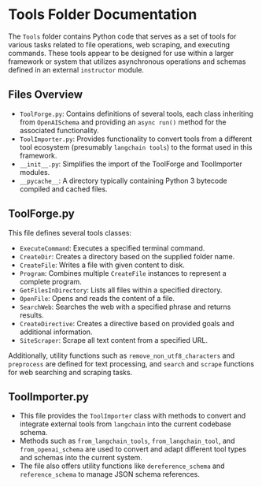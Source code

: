 # Tools Folder Documentation

The `Tools` folder contains Python code that serves as a set of tools for various tasks related to file operations, web scraping, and executing commands. These tools appear to be designed for use within a larger framework or system that utilizes asynchronous operations and schemas defined in an external `instructor` module.

## Files Overview

- `ToolForge.py`: Contains definitions of several tools, each class inheriting from `OpenAISchema` and providing an `async run()` method for the associated functionality.
- `ToolImporter.py`: Provides functionality to convert tools from a different tool ecosystem (presumably `langchain tools`) to the format used in this framework.
- `__init__.py`: Simplifies the import of the ToolForge and ToolImporter modules.
- `__pycache__`: A directory typically containing Python 3 bytecode compiled and cached files.

## ToolForge.py

This file defines several tools classes:

- `ExecuteCommand`: Executes a specified terminal command.
- `CreateDir`: Creates a directory based on the supplied folder name.
- `CreateFile`: Writes a file with given content to disk.
- `Program`: Combines multiple `CreateFile` instances to represent a complete program.
- `GetFilesInDirectory`: Lists all files within a specified directory.
- `OpenFile`: Opens and reads the content of a file.
- `SearchWeb`: Searches the web with a specified phrase and returns results.
- `CreateDirective`: Creates a directive based on provided goals and additional information.
- `SiteScraper`: Scrape all text content from a specified URL.

Additionally, utility functions such as `remove_non_utf8_characters` and `preprocess` are defined for text processing, and `search` and `scrape` functions for web searching and scraping tasks.

## ToolImporter.py

- This file provides the `ToolImporter` class with methods to convert and integrate external tools from `langchain` into the current codebase schema.
- Methods such as `from_langchain_tools`, `from_langchain_tool`, and `from_openai_schema` are used to convert and adapt different tool types and schemas into the current system.
- The file also offers utility functions like `dereference_schema` and `reference_schema` to manage JSON schema references.
